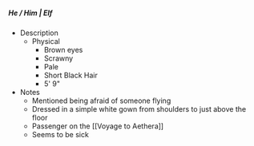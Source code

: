 ##### He / Him | Elf
 
- Description
	- Physical 
		- Brown eyes
		- Scrawny
		- Pale
		- Short Black Hair
		- 5' 9"
- Notes 
	- Mentioned being afraid of someone flying
	- Dressed in a simple white gown from shoulders to just above the floor
	- Passenger on the [[Voyage to Aethera]]
	- Seems to be sick 
